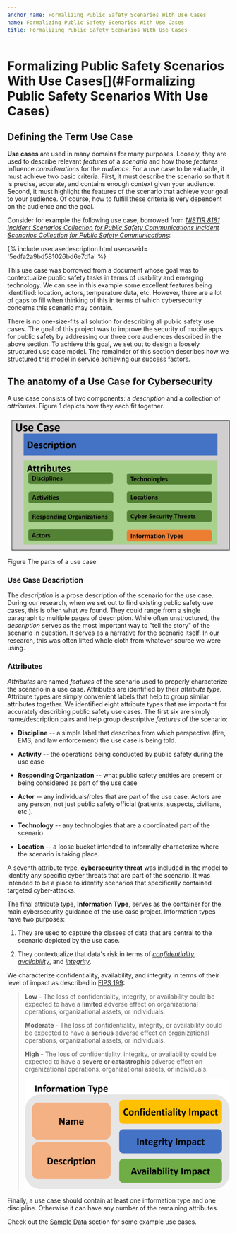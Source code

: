 ```yaml
---
anchor_name: Formalizing Public Safety Scenarios With Use Cases
name: Formalizing Public Safety Scenarios With Use Cases
title: Formalizing Public Safety Scenarios With Use Cases
---
```


Formalizing Public Safety Scenarios With Use Cases[](#Formalizing Public Safety Scenarios With Use Cases)
=========================================================================================================

Defining the Term Use Case
--------------------------

**Use cases** are used in many domains for many purposes. Loosely, they
are used to describe relevant *features* of a *scenario* and how those
*features* influence *considerations* for the *audience*. For a use case
to be valuable, it must achieve two basic criteria. First, it must
describe the scenario so that it is precise, accurate, and contains
enough context given your audience. Second, it must highlight the
features of the scenario that achieve your goal to your audience. Of
course, how to fulfill these criteria is very dependent on the audience
and the goal.

Consider for example the following use case, borrowed from [*NISTIR 8181
Incident Scenarios Collection for Public Safety Communications Incident
Scenarios Collection for Public Safety
Communications*](https://nvlpubs.nist.gov/nistpubs/ir/2017/NIST.IR.8181.pdf):

{% include usecasedescription.html usecaseid= '5edfa2a9bd581026bd6e7d1a'
%}

This use case was borrowed from a document whose goal was to
contextualize public safety tasks in terms of usability and emerging
technology. We can see in this example some excellent features being
identified: location, actors, temperature data, etc. However, there are
a lot of gaps to fill when thinking of this in terms of which
cybersecurity concerns this scenario may contain.

There is no one-size-fits all solution for describing all public safety
use cases. The goal of this project was to improve the security of
mobile apps for public safety by addressing our three core audiences
described in the above section. To achieve this goal, we set out to
design a loosely structured use case model. The remainder of this
section describes how we structured this model in service achieving our
success factors.

The anatomy of a Use Case for Cybersecurity
-------------------------------------------

A use case consists of two components: a *description* and a collection
of *attributes*. Figure 1 depicts how they each fit together.

<img src="../media/file2.png" class="report_figure" />

Figure The parts of a use case

### Use Case Description

The *description* is a prose description of the scenario for the use
case. During our research, when we set out to find existing public
safety use cases, this is often what we found. They could range from a
single paragraph to multiple pages of description. While often
unstructured, the *description* serves as the most important way to
"tell the story" of the scenario in question. It serves as a narrative
for the scenario itself. In our research, this was often lifted whole
cloth from whatever source we were using.

### Attributes

*Attributes* are named *features* of the scenario used to properly
characterize the scenario in a use case. Attributes are identified by
their *attribute type.* Attribute types are simply convenient labels
that help to group similar attributes together. We identified eight
attribute types that are important for accurately describing public
safety use cases. The first six are simply name/description pairs and
help group descriptive *features* of the scenario:

-   **Discipline** -- a simple label that describes from which
    perspective (fire, EMS, and law enforcement) the use case is being
    told.

-   **Activity** -- the operations being conducted by public safety
    during the use case

-   **Responding Organization** -- what public safety entities are
    present or being considered as part of the use case

-   **Actor** -- any individuals/roles that are part of the use case.
    Actors are any person, not just public safety official (patients,
    suspects, civilians, etc.).

-   **Technology** -- any technologies that are a coordinated part of
    the scenario.

-   **Location** -- a loose bucket intended to informally characterize
    where the scenario is taking place.

A seventh attribute type, **cybersecurity threat** was included in the
model to identify any specific cyber threats that are part of the
scenario. It was intended to be a place to identify scenarios that
specifically contained targeted cyber-attacks.

The final attribute type, **Information Type**, serves as the container
for the main cybersecurity guidance of the use case project. Information
types have two purposes:

1.  They are used to capture the classes of data that are central to the
    scenario depicted by the use case.

2.  They contextualize that data's risk in terms of
    [*confidentiality*](https://csrc.nist.gov/glossary/term/confidentiality),
    [*availability*](https://csrc.nist.gov/glossary/term/availability),
    and [*integrity*](https://csrc.nist.gov/glossary/term/integrity).

We characterize confidentiality, availability, and integrity in terms of
their level of impact as described in [FIPS
199](https://nvlpubs.nist.gov/nistpubs/FIPS/NIST.FIPS.199.pdf):

> **Low -** The loss of confidentiality, integrity, or availability
> could be expected to have a **limited** adverse effect on
> organizational operations, organizational assets, or individuals.
>
> **Moderate -** The loss of confidentiality, integrity, or availability
> could be expected to have a **serious** adverse effect on
> organizational operations, organizational assets, or individuals.
>
> **High -** The loss of confidentiality, integrity, or availability
> could be expected to have a **severe or catastrophic** adverse effect
> on organizational operations, organizational assets, or individuals.
>
> <img src="../media/file3.png" class="report_figure" />

Finally, a use case should contain at least one information type and one
discipline. Otherwise it can have any number of the remaining
attributes.

Check out the [Sample Data](usecases.html) section for some example use
cases.
